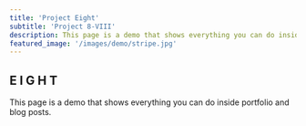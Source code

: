 ```yaml
---
title: 'Project Eight'
subtitle: 'Project 8-VIII'
description: This page is a demo that shows everything you can do inside portfolio and blog posts.
featured_image: '/images/demo/stripe.jpg'
---
```


## E I G H T

This page is a demo that shows everything you can do inside portfolio and blog posts.

